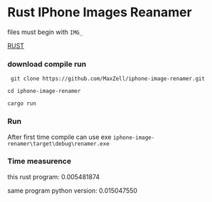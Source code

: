 # Rust IPhone Images Reanamer
files must begin with ```IMG_```

[RUST](https://www.rust-lang.org)


### download compile run
``` git clone https://github.com/MaxZell/iphone-image-renamer.git```

```cd iphone-image-renamer```

```cargo run```


### Run
After first time compile can use exe ```iphone-image-renamer\target\debug\renamer.exe```


### Time measurence

this rust program:           0.005481874

same program python version: 0.015047550
